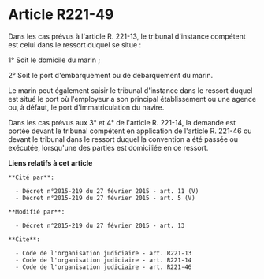 # Article R221-49

Dans les cas prévus à l'article R. 221-13, le tribunal d'instance compétent est celui dans le ressort duquel se situe :

1° Soit le domicile du marin ;

2° Soit le port d'embarquement ou de débarquement du marin.

Le marin peut également saisir le tribunal d'instance dans le ressort duquel est situé le port où l'employeur a son principal
établissement ou une agence ou, à défaut, le port d'immatriculation du navire.

Dans les cas prévus aux 3° et 4° de l'article R. 221-14, la demande est portée devant le tribunal compétent en application de
l'article R. 221-46 ou devant le tribunal dans le ressort duquel la convention a été passée ou exécutée, lorsqu'une des
parties est domiciliée en ce ressort.

**Liens relatifs à cet article**

	**Cité par**:

	  - Décret n°2015-219 du 27 février 2015 - art. 11 (V)
	  - Décret n°2015-219 du 27 février 2015 - art. 5 (V)

	**Modifié par**:

	  - Décret n°2015-219 du 27 février 2015 - art. 13

	**Cite**:

	  - Code de l'organisation judiciaire - art. R221-13
	  - Code de l'organisation judiciaire - art. R221-14
	  - Code de l'organisation judiciaire - art. R221-46
